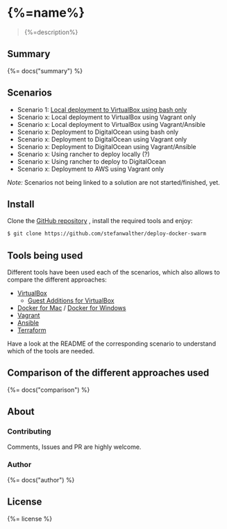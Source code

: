 # {%=name%}

> {%=description%}

## Summary
{%= docs("summary") %}

## Scenarios

- Scenario 1: [Local deployment to VirtualBox using bash only](./local-bash)
- Scenario x: Local deployment to VirtualBox using Vagrant only
- Scenario x: Local deployment to VirtualBox using Vagrant/Ansible 
- Scenario x: Deployment to DigitalOcean using bash only
- Scenario x: Deployment to DigitalOcean using Vagrant only
- Scenario x: Deployment to DigitalOcean using Vagrant/Ansible
- Scenario x: Using rancher to deploy locally (?)
- Scenario x: Using rancher to deploy to DigitalOcean
- Scenario x: Deployment to AWS using Vagrant only

_Note:_ Scenarios not being linked to a solution are not started/finished, yet.

## Install

Clone the [GitHub repository](https://github.com/stefanwalther/deploy-docker-swarm) , install the required tools and enjoy:

```sh
$ git clone https://github.com/stefanwalther/deploy-docker-swarm
```

## Tools being used

Different tools have been used each of the scenarios, which also allows to compare the different approaches:
 
- [VirtualBox](https://www.virtualbox.org/)
  - [Guest Additions for VirtualBox](https://docs.oracle.com/cd/E36500_01/E36502/html/qs-guest-additions.html)
- [Docker for Mac](https://docs.docker.com/docker-for-mac/) / [Docker for Windows](https://docs.docker.com/docker-for-windows/)
- [Vagrant](https://www.vagrantup.com/)
- [Ansible](https://www.ansible.com/)
- [Terraform](https://www.terraform.io/)

Have a look at the README of the corresponding scenario to understand which of the tools are needed.

## Comparison of the different approaches used
{%= docs("comparison") %}

## About

### Contributing
Comments, Issues and PR are highly welcome.

### Author
{%= docs("author") %}

## License
{%= license %}